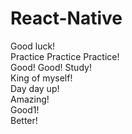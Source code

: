 # React-Native      
Good luck!  
Practice Practice Practice!    
Good! Good! Study!   
King of myself!   
Day day up!    
Amazing!  
Good1!  
Better!  

